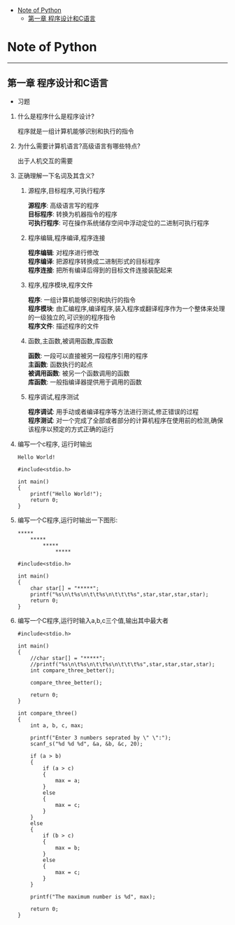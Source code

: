 - [Note of Python](#note-of-python)
  - [第一章 程序设计和C语言](#第一章-程序设计和c语言)

# Note of Python

---

## 第一章 程序设计和C语言

- 习题

1. 什么是程序什么是程序设计?

    程序就是一组计算机能够识别和执行的指令

2. 为什么需要计算机语言?高级语言有哪些特点?

    出于人机交互的需要

3. 正确理解一下名词及其含义?

    1. 源程序,目标程序,可执行程序

        **源程序**: 高级语言写的程序  
        **目标程序**: 转换为机器指令的程序  
        **可执行程序**: 可在操作系统储存空间中浮动定位的二进制可执行程序

    2. 程序编辑,程序编译,程序连接

        **程序编辑**: 对程序进行修改  
        **程序编译**: 把源程序转换成二进制形式的目标程序  
        **程序连接**: 把所有编译后得到的目标文件连接装配起来

    3. 程序,程序模块,程序文件

        **程序**: 一组计算机能够识别和执行的指令  
        **程序模块**: 由汇编程序,编译程序,装入程序或翻译程序作为一个整体来处理的一级独立的,可识别的程序指令  
        **程序文件**: 描述程序的文件

    4. 函数,主函数,被调用函数,库函数

        **函数**: 一段可以直接被另一段程序引用的程序  
        **主函数**: 函数执行的起点  
        **被调用函数**: 被另一个函数调用的函数  
        **库函数**: 一般指编译器提供用于调用的函数


    5. 程序调试,程序测试

        **程序调试**: 用手动或者编译程序等方法进行测试,修正错误的过程  
        **程序测试**: 对一个完成了全部或者部分的计算机程序在使用前的检测,确保该程序以预定的方式正确的运行

4. 编写一个c程序, 运行时输出
    ```
    Hello World!
    ```

    ```
    #include<stdio.h>

    int main()
    {
        printf("Hello World!");
        return 0;
    }
    ```

5. 编写一个C程序,运行时输出一下图形:
    ```
    *****
        *****
            *****
                *****
    ```

    ```
    #include<stdio.h>

    int main()
    {
        char star[] = "*****";
        printf("%s\n\t%s\n\t\t%s\n\t\t\t%s",star,star,star,star);
        return 0;
    }
    ```

6. 编写一个C程序,运行时输入a,b,c三个值,输出其中最大者

    ```
    #include<stdio.h>

    int main()
    {
        //char star[] = "*****";
        //printf("%s\n\t%s\n\t\t%s\n\t\t\t%s",star,star,star,star);
        int compare_three_better();

        compare_three_better();

        return 0;
    }

    int compare_three()
    {
        int a, b, c, max;

        printf("Enter 3 numbers seprated by \" \":");
        scanf_s("%d %d %d", &a, &b, &c, 20);

        if (a > b)
        {
            if (a > c)
            {
                max = a;
            }
            else
            {
                max = c;
            }
        }
        else
        {
            if (b > c)
            {
                max = b;
            }
            else
            {
                max = c;
            }
        }

        printf("The maximum number is %d", max);

        return 0;
    }
    ```



